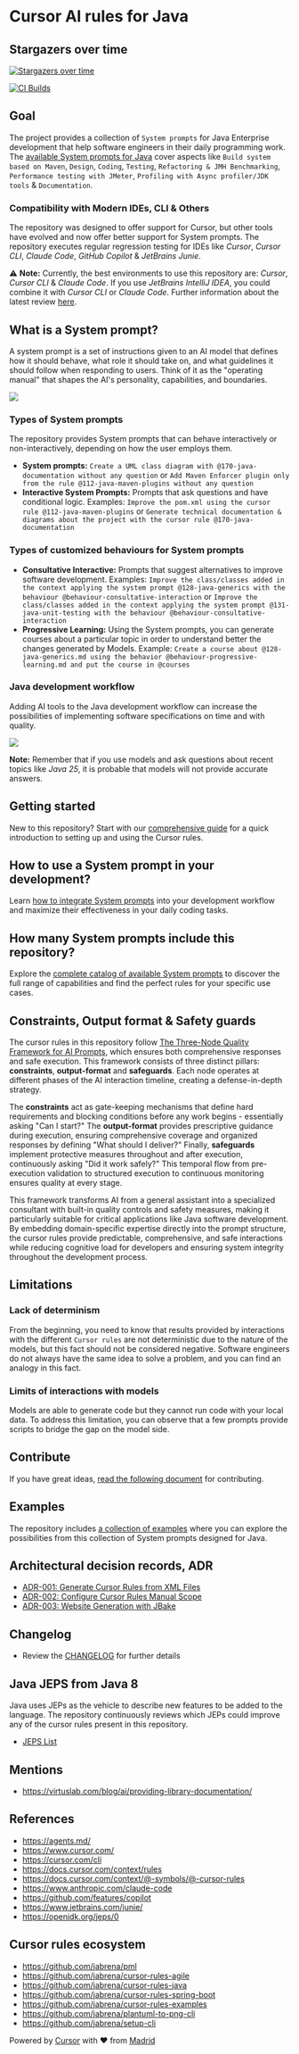 # Cursor AI rules for Java

## Stargazers over time
[![Stargazers over time](https://starchart.cc/jabrena/cursor-rules-java.svg?variant=light)](https://starchart.cc/jabrena/cursor-rules-java)

[![CI Builds](https://github.com/jabrena/cursor-rules-java/actions/workflows/maven.yaml/badge.svg)](https://github.com/jabrena/cursor-rules-java/actions/workflows/maven.yaml)

## Goal

The project provides a collection of `System prompts` for Java Enterprise development that help software engineers in their daily programming work.
The [available System prompts for Java](./CURSOR-RULES-JAVA.md) cover aspects like `Build system based on Maven`, `Design`, `Coding`, `Testing`, `Refactoring & JMH Benchmarking`, `Performance testing with JMeter`, `Profiling with Async profiler/JDK tools` & `Documentation`.

### Compatibility with Modern IDEs, CLI & Others

The repository was designed to offer support for Cursor, but other tools have evolved and now offer better support for System prompts. The repository executes regular regression testing for IDEs like *Cursor*, *Cursor CLI*, *Claude Code*, *GitHub Copilot* & *JetBrains Junie*.

⚠️ **Note:** Currently, the best environments to use this repository are: *Cursor*, *Cursor CLI* & *Claude Code*. If you use *JetBrains IntelliJ IDEA*, you could combine it with *Cursor CLI* or *Claude Code*. Further information about the latest review [here](./documentation/reviews/review-20250829.md).

## What is a System prompt?

A system prompt is a set of instructions given to an AI model that defines how it should behave, what role it should take on, and what guidelines it should follow when responding to users. Think of it as the "operating manual" that shapes the AI's personality, capabilities, and boundaries.

![](./documentation/prompts.png)

### Types of System prompts

The repository provides System prompts that can behave interactively or non-interactively, depending on how the user employs them.

- **System prompts:** `Create a UML class diagram with @170-java-documentation without any question` or `Add Maven Enforcer plugin only from the rule @112-java-maven-plugins without any question`
- **Interactive System Prompts:** Prompts that ask questions and have conditional logic. Examples: `Improve the pom.xml using the cursor rule @112-java-maven-plugins` or `Generate technical documentation & diagrams about the project with the cursor rule @170-java-documentation`

### Types of customized behaviours for System prompts

- **Consultative Interactive:** Prompts that suggest alternatives to improve software development. Examples: `Improve the class/classes added in the context applying the system prompt @128-java-generics with the behaviour @behaviour-consultative-interaction` or `Improve the class/classes added in the context applying the system prompt @131-java-unit-testing with the behaviour @behaviour-consultative-interaction`
- **Progressive Learning:** Using the System prompts, you can generate courses about a particular topic in order to understand better the changes generated by Models. Example: `Create a course about @128-java-generics.md using the behavior @behaviour-progressive-learning.md and put the course in @courses`

### Java development workflow

Adding AI tools to the Java development workflow can increase the possibilities of implementing software specifications on time and with quality.

![](./documentation/workflow.png)

**Note:** Remember that if you use models and ask questions about recent topics like *Java 25*, it is probable that models will not provide accurate answers.

## Getting started

New to this repository? Start with our [comprehensive guide](./GETTING-STARTED.md) for a quick introduction to setting up and using the Cursor rules.

## How to use a System prompt in your development?

Learn [how to integrate System prompts](./HOW-TO-USE.md) into your development workflow and maximize their effectiveness in your daily coding tasks.

## How many System prompts include this repository?

Explore the [complete catalog of available System prompts](./CURSOR-RULES-JAVA.md) to discover the full range of capabilities and find the perfect rules for your specific use cases.

## Constraints, Output format & Safety guards

The cursor rules in this repository follow [The Three-Node Quality Framework for AI Prompts](./docs/articles/prompt-quality-framework.md), which ensures both comprehensive responses and safe execution. This framework consists of three distinct pillars: **constraints**, **output-format** and **safeguards**. Each node operates at different phases of the AI interaction timeline, creating a defense-in-depth strategy.

The **constraints** act as gate-keeping mechanisms that define hard requirements and blocking conditions before any work begins - essentially asking "Can I start?" The **output-format** provides prescriptive guidance during execution, ensuring comprehensive coverage and organized responses by defining "What should I deliver?" Finally, **safeguards** implement protective measures throughout and after execution, continuously asking "Did it work safely?" This temporal flow from pre-execution validation to structured execution to continuous monitoring ensures quality at every stage.

This framework transforms AI from a general assistant into a specialized consultant with built-in quality controls and safety measures, making it particularly suitable for critical applications like Java software development. By embedding domain-specific expertise directly into the prompt structure, the cursor rules provide predictable, comprehensive, and safe interactions while reducing cognitive load for developers and ensuring system integrity throughout the development process.

## Limitations

### Lack of determinism

From the beginning, you need to know that results provided by interactions with the different `Cursor rules` are not deterministic due to the nature of the models, but this fact should not be considered negative. Software engineers do not always have the same idea to solve a problem, and you can find an analogy in this fact.

### Limits of interactions with models

Models are able to generate code but they cannot run code with your local data. To address this limitation, you can observe that a few prompts provide scripts to bridge the gap on the model side.

## Contribute

If you have great ideas, [read the following document](./CONTRIBUTING.md) for contributing.

## Examples

The repository includes [a collection of examples](./examples/) where you can explore the possibilities from this collection of System prompts designed for Java.

## Architectural decision records, ADR

- [ADR-001: Generate Cursor Rules from XML Files](./documentation/adr/ADR-001-generate-cursor-rules-from-xml-files.md)
- [ADR-002: Configure Cursor Rules Manual Scope](./documentation/adr/ADR-002-configure-cursor-rules-manual-scope.md)
- [ADR-003: Website Generation with JBake](./documentation/adr/ADR-003-website-generation-with-jbake.md)

## Changelog

- Review the [CHANGELOG](./CHANGELOG.md) for further details

## Java JEPS from Java 8

Java uses JEPs as the vehicle to describe new features to be added to the language. The repository continuously reviews which JEPs could improve any of the cursor rules present in this repository.

- [JEPS List](./documentation/jeps/All-JEPS.md)

## Mentions

- https://virtuslab.com/blog/ai/providing-library-documentation/

## References

- https://agents.md/
- https://www.cursor.com/
- https://cursor.com/cli
- https://docs.cursor.com/context/rules
- https://docs.cursor.com/context/@-symbols/@-cursor-rules
- https://www.anthropic.com/claude-code
- https://github.com/features/copilot
- https://www.jetbrains.com/junie/
- https://openjdk.org/jeps/0

## Cursor rules ecosystem

- https://github.com/jabrena/pml
- https://github.com/jabrena/cursor-rules-agile
- https://github.com/jabrena/cursor-rules-java
- https://github.com/jabrena/cursor-rules-spring-boot
- https://github.com/jabrena/cursor-rules-examples
- https://github.com/jabrena/plantuml-to-png-cli
- https://github.com/jabrena/setup-cli

Powered by [Cursor](https://www.cursor.com/) with ❤️ from [Madrid](https://www.google.com/maps/place/Community+of+Madrid,+Madrid/@40.4983324,-6.3162283,8z/data=!3m1!4b1!4m6!3m5!1s0xd41817a40e033b9:0x10340f3be4bc880!8m2!3d40.4167088!4d-3.5812692!16zL20vMGo0eGc?entry=ttu&g_ep=EgoyMDI1MDgxOC4wIKXMDSoASAFQAw%3D%3D)

